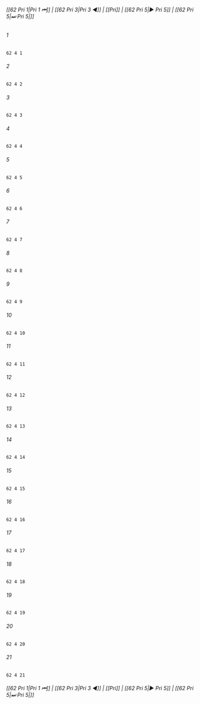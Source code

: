 
###### [[62 Pri 1|Pri 1 ⏮]] | [[62 Pri 3|Pri 3 ◀]] | [[Pri]] | [[62 Pri 5|▶ Pri 5]] | [[62 Pri 5|⏭ Pri 5|]]

###### 1
``` verse
62 4 1 
```
###### 2
``` verse
62 4 2 
```
###### 3
``` verse
62 4 3 
```
###### 4
``` verse
62 4 4 
```
###### 5
``` verse
62 4 5 
```
###### 6
``` verse
62 4 6 
```
###### 7
``` verse
62 4 7 
```
###### 8
``` verse
62 4 8 
```
###### 9
``` verse
62 4 9 
```
###### 10
``` verse
62 4 10 
```
###### 11
``` verse
62 4 11 
```
###### 12
``` verse
62 4 12 
```
###### 13
``` verse
62 4 13 
```
###### 14
``` verse
62 4 14 
```
###### 15
``` verse
62 4 15 
```
###### 16
``` verse
62 4 16 
```
###### 17
``` verse
62 4 17 
```
###### 18
``` verse
62 4 18 
```
###### 19
``` verse
62 4 19 
```
###### 20
``` verse
62 4 20 
```
###### 21
``` verse
62 4 21 
```

###### [[62 Pri 1|Pri 1 ⏮]] | [[62 Pri 3|Pri 3 ◀]] | [[Pri]] | [[62 Pri 5|▶ Pri 5]] | [[62 Pri 5|⏭ Pri 5|]]

